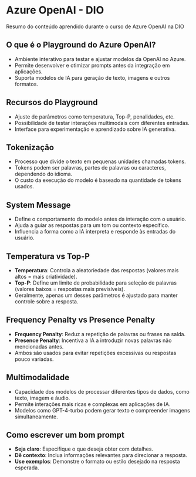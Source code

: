 # Azure OpenAI - DIO
Resumo do conteúdo aprendido durante o curso de Azure OpenAI na DIO

## O que é o Playground do Azure OpenAI?
- Ambiente interativo para testar e ajustar modelos da OpenAI no Azure.
- Permite desenvolver e otimizar prompts antes da integração em aplicações.
- Suporta modelos de IA para geração de texto, imagens e outros formatos.

## Recursos do Playground
- Ajuste de parâmetros como temperatura, Top-P, penalidades, etc.
- Possibilidade de testar interações multimodais com diferentes entradas.
- Interface para experimentação e aprendizado sobre IA generativa.

## Tokenização
- Processo que divide o texto em pequenas unidades chamadas tokens.
- Tokens podem ser palavras, partes de palavras ou caracteres, dependendo do idioma.
- O custo da execução do modelo é baseado na quantidade de tokens usados.

## System Message
- Define o comportamento do modelo antes da interação com o usuário.
- Ajuda a guiar as respostas para um tom ou contexto específico.
- Influencia a forma como a IA interpreta e responde às entradas do usuário.

## Temperatura vs Top-P
- **Temperatura**: Controla a aleatoriedade das respostas (valores mais altos = mais criatividade).
- **Top-P**: Define um limite de probabilidade para seleção de palavras (valores baixos = respostas mais previsíveis).
- Geralmente, apenas um desses parâmetros é ajustado para manter controle sobre a resposta.

## Frequency Penalty vs Presence Penalty
- **Frequency Penalty**: Reduz a repetição de palavras ou frases na saída.
- **Presence Penalty**: Incentiva a IA a introduzir novas palavras não mencionadas antes.
- Ambos são usados para evitar repetições excessivas ou respostas pouco variadas.

## Multimodalidade
- Capacidade dos modelos de processar diferentes tipos de dados, como texto, imagem e áudio.
- Permite interações mais ricas e complexas em aplicações de IA.
- Modelos como GPT-4-turbo podem gerar texto e compreender imagens simultaneamente.

## Como escrever um bom prompt
- **Seja claro**: Especifique o que deseja obter com detalhes.
- **Dê contexto**: Inclua informações relevantes para direcionar a resposta.
- **Use exemplos**: Demonstre o formato ou estilo desejado na resposta esperada.
